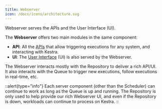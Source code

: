 ```yaml
---
title: Webserver
icon: /docs/icons/architecture.svg
---
```


Webserver serves the APIs and the User Interface (UI).

The **Webserver** offers two main modules in the same component:
- **API**: All the [APIs](../12.api-reference/api-oss-guide.md) that allow triggering executions for any system, and interacting with Kestra.
- **UI**: The [User Interface](../04.user-interface-guide/index.md) (UI) is also served by the Webserver.

The Webserver interacts mostly with the Repository to deliver a rich API/UI. It also interacts with the Queue to trigger new executions, follow executions in real-time, etc.


::alert{type="info"}
Each server component (other than the Scheduler) can continue to work as long as the Queue is up and running. The Repository is only used to help provide our rich Webserver UI, and even if the Repository is down, workloads can continue to process on Kestra.
::

